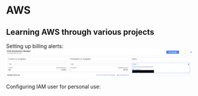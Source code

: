 # AWS
Learning AWS through various projects
---------------------------------------


Setting up billing alerts: ![](images/billingAlerts.png)

Configuring IAM user for personal use: 
